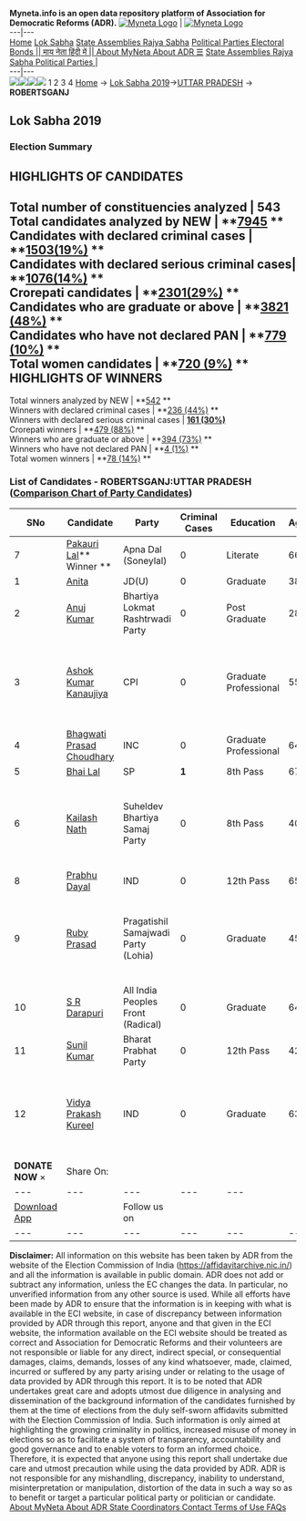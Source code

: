 **Myneta.info is an open data repository platform of Association for Democratic Reforms (ADR).**
[![Myneta Logo](https://www.myneta.info/lib/img/myneta-logo.png)](https://www.myneta.info/) | [![Myneta Logo](https://www.myneta.info/lib/img/adr-logo.png)](https://adrindia.org)  
---|---  
[Home](https://www.myneta.info/) [Lok Sabha](https://www.myneta.info/#ls "Lok Sabha") [ State Assemblies ](https://www.myneta.info/#sa "State Assemblies") [Rajya Sabha](https://www.myneta.info/#rs "Rajya Sabha") [Political Parties ](https://www.myneta.info/party "Political Parties") [ Electoral Bonds ](https://www.myneta.info/electoral_bonds "Electoral Bonds") [ || माय नेता हिंदी में || ](https://translate.google.co.in/translate?prev=hp&hl=en&js=y&u=www.myneta.info&sl=en&tl=hi&history_state0=) [ About MyNeta ](https://adrindia.org/content/about-myneta) [ About ADR ](https://adrindia.org/about-adr/who-we-are) [☰](javascript:void\(0\))
[ State Assemblies ](https://www.myneta.info/#sa "State Assemblies") [ Rajya Sabha ](https://www.myneta.info/#rs "Rajya Sabha") [ Political Parties ](https://www.myneta.info/party "Political Parties")
|   
---|---  
![](https://www.myneta.info/lib/img/banner/banner-1.png)![](https://www.myneta.info/lib/img/banner/banner-2.png)![](https://www.myneta.info/lib/img/banner/banner-3.png)![](https://www.myneta.info/lib/img/banner/banner-4.png)
1  2  3  4 
[Home](https://www.myneta.info/) → [Lok Sabha 2019](https://www.myneta.info/LokSabha2019/)→[UTTAR PRADESH](https://www.myneta.info/LokSabha2019/index.php?action=show_constituencies&state_id=57) → **ROBERTSGANJ**
### 
## Lok Sabha 2019
###  Election Summary 
HIGHLIGHTS OF CANDIDATES  
---  
Total number of constituencies analyzed |  543   
Total candidates analyzed by NEW | **[7945](https://www.myneta.info/LokSabha2019/index.php?action=summary&subAction=candidates_analyzed&sort=candidate#summary) **  
Candidates with declared criminal cases | **[1503(19%)](https://www.myneta.info/LokSabha2019/index.php?action=summary&subAction=crime&sort=candidate#summary) **  
Candidates with declared serious criminal cases| **[1076(14%)](https://www.myneta.info/LokSabha2019/index.php?action=summary&subAction=serious_crime&sort=candidate#summary) **  
Crorepati candidates | **[2301(29%)](https://www.myneta.info/LokSabha2019/index.php?action=summary&subAction=crorepati&sort=candidate#summary) **  
Candidates who are graduate or above | **[3821 (48%)](https://www.myneta.info/LokSabha2019/index.php?action=summary&subAction=education&sort=candidate#summary) **  
Candidates who have not declared PAN | **[779 (10%)](https://www.myneta.info/LokSabha2019/index.php?action=summary&subAction=without_pan&sort=candidate#summary) **  
Total women candidates | **[720 (9%)](https://www.myneta.info/LokSabha2019/index.php?action=summary&subAction=women_candidate&sort=candidate#summary) **  
HIGHLIGHTS OF WINNERS  
---  
Total winners analyzed by NEW | **[542](https://www.myneta.info/LokSabha2019/index.php?action=summary&subAction=winner_analyzed&sort=candidate#summary) **  
Winners with declared criminal cases | **[236 (44%)](https://www.myneta.info/LokSabha2019/index.php?action=summary&subAction=winner_crime&sort=candidate#summary) **  
Winners with declared serious criminal cases | **[161 (30%)](https://www.myneta.info/LokSabha2019/index.php?action=summary&subAction=winner_serious_crime&sort=candidate#summary)**  
Crorepati winners | **[479 (88%)](https://www.myneta.info/LokSabha2019/index.php?action=summary&subAction=winner_crorepati&sort=candidate#summary) **  
Winners who are graduate or above | **[394 (73%)](https://www.myneta.info/LokSabha2019/index.php?action=summary&subAction=winner_education&sort=candidate#summary) **  
Winners who have not declared PAN | **[4 (1%)](https://www.myneta.info/LokSabha2019/index.php?action=summary&subAction=winner_without_pan&sort=candidate#summary) **  
Total women winners | **[78 (14%)](https://www.myneta.info/LokSabha2019/index.php?action=summary&subAction=winner_women&sort=candidate#summary) **  
### List of Candidates - ROBERTSGANJ:UTTAR PRADESH ([Comparison Chart of Party Candidates](https://www.myneta.info/LokSabha2019/comparisonchart.php?constituency_id=952))
SNo | Candidate| Party| Criminal Cases| Education| Age| Total Assets| Liabilities  
---|---|---|---|---|---|---|---  
7  | [Pakauri Lal](https://www.myneta.info/LokSabha2019/candidate.php?candidate_id=12922)** Winner ** | Apna Dal (Soneylal) | 0 | Literate| 66 | Rs 2,30,48,078 ~ 2 Crore+ | Rs 6,84,133 ~ 6 Lacs+  
1  | [Anita](https://www.myneta.info/LokSabha2019/candidate.php?candidate_id=13681) | JD(U) | 0 | Graduate| 38 | Rs 6,30,000 ~ 6 Lacs+ | Rs 0 ~   
2  | [Anuj Kumar](https://www.myneta.info/LokSabha2019/candidate.php?candidate_id=13683) | Bhartiya Lokmat Rashtrwadi Party | 0 | Post Graduate| 28 | Rs 16,96,772 ~ 16 Lacs+ | Rs 0 ~   
3  | [Ashok Kumar Kanaujiya](https://www.myneta.info/LokSabha2019/candidate.php?candidate_id=12920) | CPI | 0 | Graduate Professional| 55 | ![](https://myneta.info/image_v2.php?myneta_folder=LokSabha2019&candidate_id=12920&col=ta) | ![](https://myneta.info/image_v2.php?myneta_folder=LokSabha2019&candidate_id=12920&col=lia)  
4  | [Bhagwati Prasad Choudhary](https://www.myneta.info/LokSabha2019/candidate.php?candidate_id=12924) | INC | 0 | Graduate Professional| 64 | Rs 2,61,46,670 ~ 2 Crore+ | Rs 41,05,250 ~ 41 Lacs+  
5  | [Bhai Lal](https://www.myneta.info/LokSabha2019/candidate.php?candidate_id=12925) | SP | **1** | 8th Pass| 67 | Rs 2,08,13,273 ~ 2 Crore+ | Rs 6,40,631 ~ 6 Lacs+  
6  | [Kailash Nath](https://www.myneta.info/LokSabha2019/candidate.php?candidate_id=12921) | Suheldev Bhartiya Samaj Party | 0 | 8th Pass| 40 | ![](https://myneta.info/image_v2.php?myneta_folder=LokSabha2019&candidate_id=12921&col=ta) | ![](https://myneta.info/image_v2.php?myneta_folder=LokSabha2019&candidate_id=12921&col=lia)  
8  | [Prabhu Dayal](https://www.myneta.info/LokSabha2019/candidate.php?candidate_id=13682) | IND | 0 | 12th Pass| 65 | Rs 18,60,000 ~ 18 Lacs+ | Rs 0 ~   
9  | [Ruby Prasad](https://www.myneta.info/LokSabha2019/candidate.php?candidate_id=13685) | Pragatishil Samajwadi Party (Lohia) | 0 | Graduate| 45 | ![](https://myneta.info/image_v2.php?myneta_folder=LokSabha2019&candidate_id=13685&col=ta) | ![](https://myneta.info/image_v2.php?myneta_folder=LokSabha2019&candidate_id=13685&col=lia)  
10  | [S R Darapuri](https://www.myneta.info/LokSabha2019/candidate.php?candidate_id=13684) | All India Peoples Front (Radical) | 0 | Graduate| 64 | Rs 1,27,13,261 ~ 1 Crore+ | Rs 1,05,801 ~ 1 Lacs+  
11  | [Sunil Kumar](https://www.myneta.info/LokSabha2019/candidate.php?candidate_id=13680) | Bharat Prabhat Party | 0 | 12th Pass| 42 | Rs 11,76,000 ~ 11 Lacs+ | Rs 0 ~   
12  | [Vidya Prakash Kureel](https://www.myneta.info/LokSabha2019/candidate.php?candidate_id=13679) | IND | 0 | Graduate| 63 | ![](https://myneta.info/image_v2.php?myneta_folder=LokSabha2019&candidate_id=13679&col=ta) | ![](https://myneta.info/image_v2.php?myneta_folder=LokSabha2019&candidate_id=13679&col=lia)  
|  **DONATE NOW** × |  Share On:  | [](https://api.whatsapp.com/send?text=https%3A%2F%2Fmyneta.info%2Fpunjab2022%2Findex.php%3Faction%3Dshow_constituencies%26state_id%3D19) | [](https://www.facebook.com/sharer/sharer.php?u=https%3A%2F%2Fmyneta.info%2Fpunjab2022%2Findex.php%3Faction%3Dshow_constituencies%26state_id%3D19) | [](https://twitter.com/share?url=https%3A%2F%2Fmyneta.info%2Fpunjab2022%2Findex.php%3Faction%3Dshow_constituencies%26state_id%3D19)  
---|---|---|---|---  
| [ Download App ](https://play.google.com/store/apps/details?id=com.webrosoft.myneta1&pcampaignid=pcampaignidMKT-Other-global-all-co-prtnr-py-PartBadge-Mar2515-1) | [](https://play.google.com/store/apps/details?id=com.webrosoft.myneta1&pcampaignid=pcampaignidMKT-Other-global-all-co-prtnr-py-PartBadge-Mar2515-1) |  Follow us on  | [](https://www.facebook.com/adrindia.org/) | [](https://twitter.com/adrspeaks) | [](https://groups.google.com/g/national-election-watch?hl=en&pli=1) | [](https://www.instagram.com/adrspeaks/) | [](https://www.youtube.com/user/adrspeaks) | [](https://sharechat.com/profile/adrspeaks)  
---|---|---|---|---|---|---|---|---  
**Disclaimer:** All information on this website has been taken by ADR from the website of the Election Commission of India (https://affidavitarchive.nic.in/) and all the information is available in public domain. ADR does not add or subtract any information, unless the EC changes the data. In particular, no unverified information from any other source is used. While all efforts have been made by ADR to ensure that the information is in keeping with what is available in the ECI website, in case of discrepancy between information provided by ADR through this report, anyone and that given in the ECI website, the information available on the ECI website should be treated as correct and Association for Democratic Reforms and their volunteers are not responsible or liable for any direct, indirect special, or consequential damages, claims, demands, losses of any kind whatsoever, made, claimed, incurred or suffered by any party arising under or relating to the usage of data provided by ADR through this report. It is to be noted that ADR undertakes great care and adopts utmost due diligence in analysing and dissemination of the background information of the candidates furnished by them at the time of elections from the duly self-sworn affidavits submitted with the Election Commission of India. Such information is only aimed at highlighting the growing criminality in politics, increased misuse of money in elections so as to facilitate a system of transparency, accountability and good governance and to enable voters to form an informed choice. Therefore, it is expected that anyone using this report shall undertake due care and utmost precaution while using the data provided by ADR. ADR is not responsible for any mishandling, discrepancy, inability to understand, misinterpretation or manipulation, distortion of the data in such a way so as to benefit or target a particular political party or politician or candidate. 
[ About MyNeta ](https://adrindia.org/content/about-myneta) [ About ADR ](https://adrindia.org/about-adr/who-we-are) [ State Coordinators ](https://adrindia.org/about-adr/state-coordinators) [ Contact ](https://adrindia.org/contact-us) [ Terms of Use ](https://adrindia.org/content/adr-terms-use) [ FAQs ](https://adrindia.org/content/faqs)
